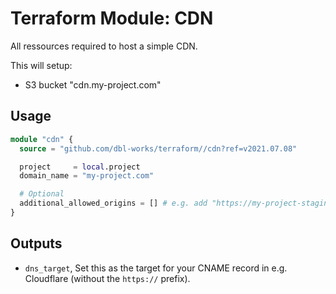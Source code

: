 # Terraform Module: CDN

All ressources required to host a simple CDN.

This will setup:
- S3 bucket "cdn.my-project.com"

## Usage

```terraform
module "cdn" {
  source = "github.com/dbl-works/terraform//cdn?ref=v2021.07.08"

  project     = local.project
  domain_name = "my-project.com"

  # Optional
  additional_allowed_origins = [] # e.g. add "https://my-project-staging.com", "https://*.my-project-staging.com"
}
```


## Outputs
- `dns_target`, Set this as the target for your CNAME record in e.g. Cloudflare (without the `https://` prefix).
